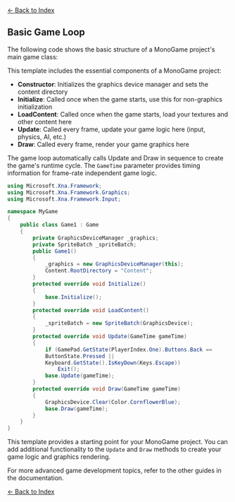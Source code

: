 ﻿[← Back to Index](index.md)

## Basic Game Loop

The following code shows the basic structure of a MonoGame project's main game class:

This template includes the essential components of a MonoGame project:

- **Constructor**: Initializes the graphics device manager and sets the content directory
- **Initialize**: Called once when the game starts, use this for non-graphics initialization
- **LoadContent**: Called once when the game starts, load your textures and other content here
- **Update**: Called every frame, update your game logic here (input, physics, AI, etc.)
- **Draw**: Called every frame, render your game graphics here

The game loop automatically calls Update and Draw in sequence to create the game's runtime cycle. The `GameTime` parameter provides timing information for frame-rate independent game logic.

```csharp
using Microsoft.Xna.Framework;
using Microsoft.Xna.Framework.Graphics;
using Microsoft.Xna.Framework.Input;

namespace MyGame
{
	public class Game1 : Game
	{
		private GraphicsDeviceManager _graphics;
		private SpriteBatch _spriteBatch;
		public Game1()
		{
			_graphics = new GraphicsDeviceManager(this);
			Content.RootDirectory = "Content";
		}
		protected override void Initialize()
		{
			base.Initialize();
		}
		protected override void LoadContent()
		{
			_spriteBatch = new SpriteBatch(GraphicsDevice);
		}
		protected override void Update(GameTime gameTime)
		{
			if (GamePad.GetState(PlayerIndex.One).Buttons.Back == 
			ButtonState.Pressed || 
			Keyboard.GetState().IsKeyDown(Keys.Escape))
				Exit();
			base.Update(gameTime);
		}
		protected override void Draw(GameTime gameTime)
		{
			GraphicsDevice.Clear(Color.CornflowerBlue);
			base.Draw(gameTime);
		}
	}
}
```
This template provides a starting point for your MonoGame project. You can add additional functionality to the `Update` and `Draw` methods to create your game logic and graphics rendering.

For more advanced game development topics, refer to the other guides in the documentation.

[← Back to Index](index.md)

